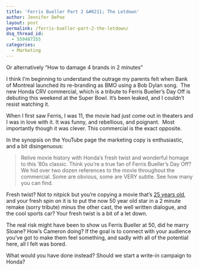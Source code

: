 ```yaml
---
title: 'Ferris Bueller Part 2 &#8211; The Letdown'
author: Jennifer DePoe
layout: post
permalink: /ferris-bueller-part-2-the-letdown/
dsq_thread_id:
  - 559487355
categories:
  - Marketing
---
```

Or alternatively &#8220;How to damage 4 brands in 2 minutes&#8221;

I think I&#8217;m beginning to understand the outrage my parents felt when Bank of Montreal launched its re-branding as BMO using a Bob Dylan song.  The new Honda CRV commercial, which is a tribute to Ferris Bueller&#8217;s Day Off is debuting this weekend at the Super Bowl. It&#8217;s been leaked, and I couldn&#8217;t resist watching it.

When I first saw Ferris, I was 11, the movie had just come out in theaters and I was in love with it. It was funny, and rebellious, and poignant.  Most importantly though it was clever. This commercial is the exact opposite.



In the synopsis on the YouTube page the marketing copy is enthusiastic, and a bit disingenuous:

> Relive movie history with Honda&#8217;s fresh twist and wonderful homage to this &#8217;80s classic. Think you&#8217;re a true fan of Ferris Bueller&#8217;s Day Off? We hid over two dozen references to the movie throughout the commercial. Some are obvious, some are VERY subtle. See how many you can find.

Fresh twist? Not to nitpick but you&#8217;re copying a movie that&#8217;s <a href="http://www.imdb.com/title/tt0091042/" target="_blank">25 years old</a>, and your fresh spin on it is to put the now 50 year old star in a 2 minute remake (sorry tribute) minus the other cast, the well written dialogue, and the cool sports car? Your fresh twist is a bit of a let down.

The real risk might have been to show us Ferris Bueller at 50, did he marry Sloane? How&#8217;s Cameron doing? If the goal is to connect with your audience you&#8217;ve got to make them feel something, and sadly with all of the potential here, all I felt was bored.

What would you have done instead? Should we start a write-in campaign to Honda?